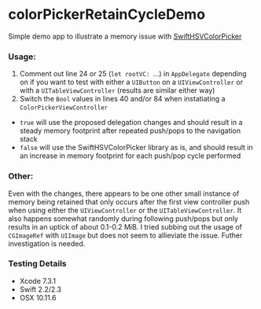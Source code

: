 # colorPickerRetainCycleDemo
Simple demo app to illustrate a memory issue with [SwiftHSVColorPicker](https://github.com/johankasperi/SwiftHSVColorPicker)

### Usage:
1. Comment out line 24 or 25 (`let rootVC: `...) in `AppDelegate` depending on if you want to test with either a `UIButton` on a `UIViewController` or with a `UITableViewController` (results are similar either way)
2. Switch the `Bool` values in lines 40 and/or 84 when instatiating a `ColorPickerViewController`
  - `true` will use the proposed delegation changes and should result in a steady memory footprint after repeated push/pops to the navigation stack
  - `false` will use the SwiftHSVColorPicker library as is, and should result in an increase in memory footprint for each push/pop cycle performed
  

### Other: 
Even with the changes, there appears to be one other small instance of memory being retained that only occurs after the first view controller push when using either the `UIViewController` or the `UITableViewController`. It also happens somewhat randomly during following push/pops but only results in an uptick of about 0.1-0.2 MiB. I tried subbing out the usage of `CGImageRef` with `UIImage` but does not seem to allieviate the issue. Futher investigation is needed. 

### Testing Details
- Xcode 7.3.1
- Swift 2.2/2.3
- OSX 10.11.6

